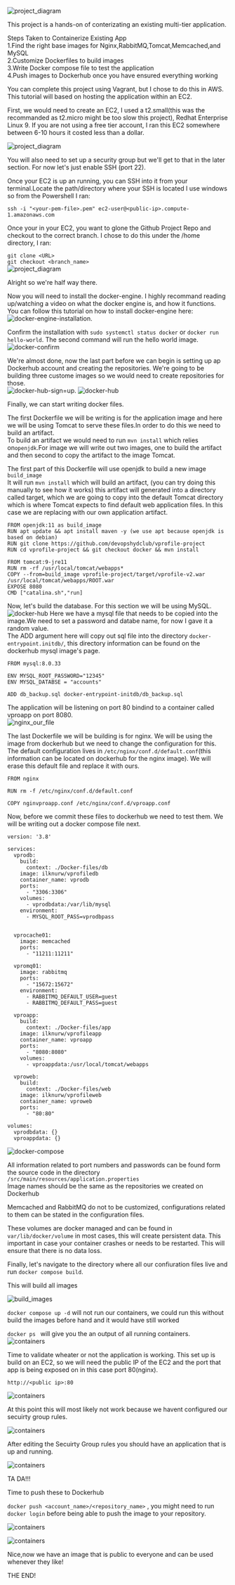 ![project_diagram](https://github.com/ilknurm/DevOps_Projects/blob/main/1.Containerize_Java_App/images/diagram.png)

This project is a hands-on of conterizating an existing multi-tier application.  

Steps Taken to Containerize Existing App  
1.Find the right base images for Nginx,RabbitMQ,Tomcat,Memcached,and MySQL  
2.Customize Dockerfiles to build images  
3.Write Docker compose file to test the application  
4.Push images to Dockerhub once you have ensured everything working  

You can complete this project using Vagrant, but I chose to do this in AWS. This tutorial will based on hosting the application within an EC2.  

First, we would need to create an EC2, I used a t2.small(this was the recommanded as t2.micro might be too slow this project), Redhat Enterprise Linux 9. If you are not using a free tier account, I ran this EC2 somewhere between 6-10 hours it costed less than a dollar.  

![project_diagram](https://github.com/ilknurm/DevOps_Projects/blob/main/1.Containerize_Java_App/images/EC2.png)

You will also need to set up a security group but we'll get to that in the later section. For now let's just enable SSH (port 22).  

Once your EC2 is up an running, you can SSH into it from your terminal.Locate the path/directory where your SSH is located I use windows so from the Powershell I ran:

```ssh -i "<your-pem-file>.pem" ec2-user@<public-ip>.compute-1.amazonaws.com```

Once your in your EC2, you want to glone the Github Project Repo and checkout to the correct branch. I chose to do this under the /home directory, I ran:  

```git clone <URL>```  
```git checkout <branch_name>```  
![project_diagram](https://github.com/ilknurm/DevOps_Projects/blob/main/1.Containerize_Java_App/images/git_clone.png)

Alright so we're half way there.  

Now you will need to install the docker-engine. I highly recommand reading up/watching a video on what the docker engine is, and how it functions. You can follow this tutorial on how to install docker-engine here: ![docker-engine-installation](https://docs.docker.com/engine/install).

Confirm the installation with ```sudo systemctl status docker``` or ```docker run hello-world```. The second command will run the hello world image.  
![docker-confirm](https://github.com/ilknurm/DevOps_Projects/blob/main/1.Containerize_Java_App/images/docker-confirm.png)

We're almost done, now the last part before we can begin is setting up ap Dockerhub account and creating the repositories. We're going to be building three custome images so we would need to create repositories for those.  
 ![docker-hub-sign=up](https://docs.docker.com/docker-id/).
![docker-hub](https://github.com/ilknurm/DevOps_Projects/blob/main/1.Containerize_Java_App/images/docker_hub.png)  

Finally, we can start writing docker files.  

The first Dockerfile we will be writing is for the application image and here we will be using Tomcat to serve these files.In order to do this we need to build an artifact.  
To build an artifact we would need to run ```mvn install``` which relies on``openjdk``.For image we will write out two images, one to build the artifact and then second to copy the artifact to the image Tomcat.

The first part of this Dockerfile will use openjdk to build a new image ```build_image```  
It will run ```mvn install``` which will build an artifact, (you can try doing this manually to see how it works)
this artifact will generated into a directory called target, which we are going to copy into the default Tomcat directory which is where Tomcat expects to find default web application files. In this case we are replacing with our own application artifact.  


```
FROM openjdk:11 as build_image
RUN apt update && apt install maven -y (we use apt because openjdk is based on debian)
RUN git clone https://github.com/devopshydclub/vprofile-project
RUN cd vprofile-project && git checkout docker && mvn install

FROM tomcat:9-jre11
RUN rm -rf /usr/local/tomcat/webapps*
COPY --from=build_image vprofile-project/target/vprofile-v2.war /usr/local/tomcat/webapps/ROOT.war
EXPOSE 8080
CMD ["catalina.sh","run]

```  

Now, let's build the database. For this section we will be using MySQL. 
![docker-hub](https://github.com/ilknurm/DevOps_Projects/blob/main/1.Containerize_Java_App/images/app_docker.png)
Here we have a mysql file that needs to be copied into the image.We need to set a password and databe name, for now I gave it a random value.  
The ADD argument here will copy out sql file into the directory ```docker-entrypoint.initdb/```, this directory information 
can be found on the dockerhub mysql image's page.  

```
FROM mysql:8.0.33

ENV MYSQL_ROOT_PASSWORD="12345"
ENV MYSQL_DATABSE = "accounts"

ADD db_backup.sql docker-entrypoint-initdb/db_backup.sql  

```  


The application will be listening on port 80 bindind to a container called vproapp on port 8080.  
![nginx_our_file](https://github.com/ilknurm/DevOps_Projects/blob/main/1.Containerize_Java_App/images/nginx_conf.png)
  
The last Dockerfile we will be building is for nginx. We will be using the image from dockerhub but we need to change the configuration for this. The default configuration lives in ```/etc/nginx/conf.d/default.conf```(this information can be located on dockerhub for the nginx image). We will erase this default file and replace it with ours.  


```
FROM nginx

RUN rm -f /etc/nginx/conf.d/default.conf

COPY nginvproapp.conf /etc/nginx/conf.d/vproapp.conf
```


Now, before we commit these files to dockerhub we need to test them. We will be writing out a docker compose file next.  


```
version: '3.8'

services:
  vprodb:
    build:
      context: ./Docker-files/db
    image: ilknurw/vprofiledb
    container_name: vprodb
    ports:
      - "3306:3306"
    volumes:
      - vprodbdata:/var/lib/mysql 
    environment:
      - MYSQL_ROOT_PASS=vprodbpass


  vprocache01:       
    image: memcached
    ports:
      - "11211:11211"

  vpromq01:
    image: rabbitmq
    ports:
      - "15672:15672"
    environment:
      - RABBITMQ_DEFAULT_USER=guest
      - RABBITMQ_DEFAULT_PASS=guest

  vproapp:
    build:
      context: ./Docker-files/app
    image: ilknurw/vprofileapp
    container_name: vproapp
    ports:
      - "8080:8080"
    volumes:
      - vproappdata:/usr/local/tomcat/webapps

  vproweb:
    build:
      context: ./Docker-files/web
    image: ilknurw/vprofileweb
    container_name: vproweb
    ports:
      - "80:80"

volumes:
  vprodbdata: {}
  vproappdata: {}
```  

![docker-compose](https://github.com/ilknurm/DevOps_Projects/blob/main/1.Containerize_Java_App/images/app-properties.png)

All information related to port numbers and passwords can be found form the source code in the directory ```/src/main/resources/application.properties```  
Image names should be the same as the repositories we created on Dockerhub

Memcached and RabbitMQ do not to be customized, configurations related to them can be stated in the configuration files.

These volumes are docker managed and can be found in ```var/lib/docker/volume``` in most cases, this will create persistent data. This important in case your container crashes or needs to be restarted. This will ensure that there is no data loss.

Finally, let's navigate to the directory where all our confiuration files live and run ```docker compose build```.  

This will build all images 

![build_images](https://github.com/ilknurm/DevOps_Projects/blob/main/1.Containerize_Java_App/images/build_images.png)

```docker compose up -d``` will not run our containers, we could run this without build the images before hand and it would have still worked

```docker ps ``` will give you the an output of all running containers.
![containers](https://github.com/ilknurm/DevOps_Projects/blob/main/1.Containerize_Java_App/images/containers.png)

Time to validate wheater or not the application is working. This set up is build on an EC2, so we will need the public IP of the EC2 and the port that app is being exposed on in this case port 80(nginx). 

```http://<public ip>:80```

![containers](https://github.com/ilknurm/DevOps_Projects/blob/main/1.Containerize_Java_App/images/public.ip.png)

At this point this will most likely not work because we havent configured our secuirty group rules.

![containers](https://github.com/ilknurm/DevOps_Projects/blob/main/1.Containerize_Java_App/images/SG.png)

After editing the Secuirty Group rules you should have an application that is up and running.

![containers](https://github.com/ilknurm/DevOps_Projects/blob/main/1.Containerize_Java_App/images/website.png)

TA DA!!!

Time to push these to Dockerhub

```docker push <account_name>/<repository_name>``` , you might need to run ```docker login``` before being able to push the image to your repository.

![containers](https://github.com/ilknurm/DevOps_Projects/blob/main/1.Containerize_Java_App/images/docker_push.png)

![containers](https://github.com/ilknurm/DevOps_Projects/blob/main/1.Containerize_Java_App/images/docker_hub_images.png)

Nice,now we have an image that is public to everyone and can be used whenever they like!

THE END!






















